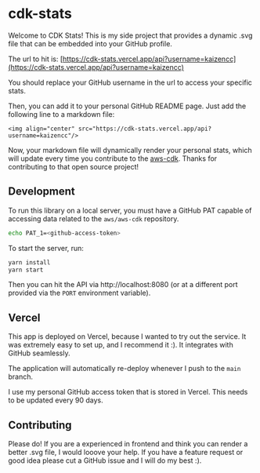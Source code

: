 # cdk-stats

Welcome to CDK Stats! This is my side project that provides a dynamic .svg file that can be embedded into your GitHub profile.

The url to hit is: [https://cdk-stats.vercel.app/api?username=kaizencc](https://cdk-stats.vercel.app/api?username=kaizencc)

You should replace your GitHub username in the url to access your specific stats.

Then, you can add it to your personal GitHub README page. Just add the following line to a markdown file:

```
<img align="center" src="https://cdk-stats.vercel.app/api?username=kaizencc"/>
```

Now, your markdown file will dynamically render your personal stats, which will update every time you contribute to the
[aws-cdk](https://github.com/aws/aws-cdk). Thanks for contributing to that open source project!

## Development

To run this library on a local server, you must have a GitHub PAT capable of accessing data
related to the `aws/aws-cdk` repository.

```bash
echo PAT_1=<github-access-token>
```

To start the server, run:

```bash
yarn install
yarn start
```

Then you can hit the API via http://localhost:8080 (or at a different port provided via the `PORT` environment variable).

## Vercel

This app is deployed on Vercel, because I wanted to try out the service. It was extremely easy to
set up, and I recommend it :). It integrates with GitHub seamlessly.

The application will automatically re-deploy whenever I push to the `main` branch.

I use my personal GitHub access token that is stored in Vercel. This needs to be updated every 90 days.

## Contributing

Please do! If you are a experienced in frontend and think you can render a better .svg file, I would looove your help.
If you have a feature request or good idea please cut a GitHub issue and I will do my best :).
 
